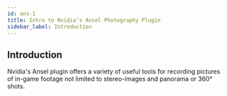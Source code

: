 ```yaml
---
id: ans-1
title: Intro to Nvidia's Ansel Photography Plugin
sidebar_label: Introduction
---
```


## Introduction

Nvidia's Ansel plugin offers a variety of useful tools for recording pictures of in-game footage not limited to stereo-images and panorama or 360° shots.